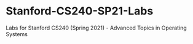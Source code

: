 # Stanford-CS240-SP21-Labs
Labs for Stanford CS240 (Spring 2021) - Advanced Topics in Operating Systems
